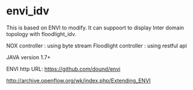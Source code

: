 envi_idv
========

This is based on ENVI to modify. It can suppoort to display Inter domain topology with floodlight_idv.

NOX controller : using byte stream
Floodlight controller : using restful api

JAVA version 1.7+

ENVI http URL: https://github.com/dound/envi

http://archive.openflow.org/wk/index.php/Extending_ENVI
